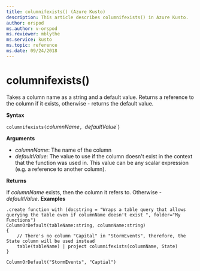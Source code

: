 ```yaml
---
title: columnifexists() (Azure Kusto)
description: This article describes columnifexists() in Azure Kusto.
author: orspod
ms.author: v-orspod
ms.reviewer: mblythe
ms.service: kusto
ms.topic: reference
ms.date: 09/24/2018
---
```

# columnifexists()

Takes a column name as a string and a default value. Returns a reference to the column if it exists, 
otherwise - returns the default value.


**Syntax**

`columnifexists(`*columnName*`, `*defaultValue*`)

**Arguments**

* *columnName*: The name of the column
* *defaultValue*: The value to use if the column doesn't exist in the context that the function was used in.
				  This value can be any scalar expression (e.g. a reference to another column).

**Returns**

If *columnName* exists, then the column it refers to. Otherwise - *defaultValue*.
**Examples**

```kusto
.create function with (docstring = "Wraps a table query that allows querying the table even if columnName doesn't exist ", folder="My Functions")
ColumnOrDefault(tableName:string, columnName:string)
{
	// There's no column "Capital" in "StormEvents", therefore, the State column will be used instead
	table(tableName) | project columnifexists(columnName, State)
}

ColumnOrDefault("StormEvents", "Captial")
```